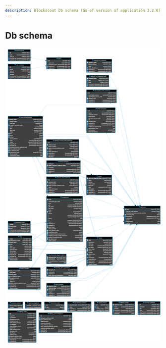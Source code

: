 ```yaml
---
description: Blockscout Db schema (as of version of application 3.2.0)
---
```


# Db schema

![](../.gitbook/assets/bs_db_scheme.png)

